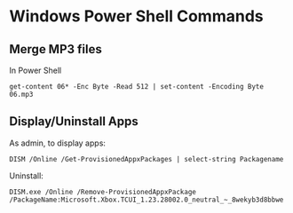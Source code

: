 # Windows Power Shell Commands

## Merge MP3 files

In Power Shell

```
get-content 06* -Enc Byte -Read 512 | set-content -Encoding Byte 06.mp3
```

## Display/Uninstall Apps

As admin, to display apps:

```
DISM /Online /Get-ProvisionedAppxPackages | select-string Packagename
```

Uninstall:
```
DISM.exe /Online /Remove-ProvisionedAppxPackage /PackageName:Microsoft.Xbox.TCUI_1.23.28002.0_neutral_~_8wekyb3d8bbwe 
```
